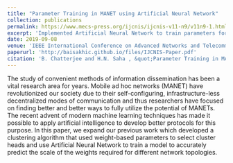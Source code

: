```yaml
---
title: "Parameter Training in MANET using Artificial Neural Network"
collection: publications
permalink: https://www.mecs-press.org/ijcnis/ijcnis-v11-n9/v11n9-1.html
excerpt: 'Implemented Artificial Neural Network to train parameters for clustering-based routing protocol for MANETs, thus configuring message paths which try to maximize network lifespan by selecting agents with maximum remaining energy while limiting distance-based path cost.'
date: 2019-09-08
venue: 'IEEE International Conference on Advanced Networks and Telecommunications Systems (ANTS)'
paperurl: 'http://baisakhic.github.io/files/IJCNIS-Paper.pdf'
citation: 'B. Chatterjee and H.N. Saha , &quot;Parameter Training in MANET using Artificial Neural Network,&quot; <i> International Journal of Computer Network and Information Security, vol. 11, no. 9. MECS Publisher, pp. 1–8, Sep. 08, 2019,</i> doi: 10.5815/ijcnis.2019.09.01.'
---
```



The study of convenient methods of information dissemination has been a vital research area for years. Mobile ad hoc networks (MANET) have revolutionized our society due to their self-configuring, infrastructure-less decentralized modes of communication and thus researchers have focused on finding better and better ways to fully utilize the potential of MANETs. The recent advent of modern machine learning techniques has made it possible to apply artificial intelligence to develop better protocols for this purpose. In this paper, we expand our previous work which developed a clustering algorithm that used weight-based parameters to select cluster heads and use Artificial Neural Network to train a model to accurately predict the scale of the weights required for different network topologies.